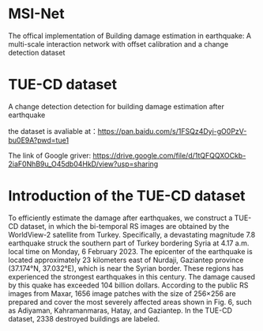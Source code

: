 # MSI-Net
The offical implementation of 
Building damage estimation in earthquake: A multi-scale interaction network with offset calibration and a change detection dataset


# TUE-CD dataset
A change detection detection for building damage estimation after earthquake

the dataset is avaliable at：https://pan.baidu.com/s/1FSQz4Dyi-gO0PzV-bu0E9A?pwd=tue1 

The link of Google griver: https://drive.google.com/file/d/1tQFQQXOCkb-2iaF0NhB9u_O45db04HkD/view?usp=sharing

# Introduction of the TUE-CD dataset
 To efficiently estimate the damage after earthquakes, we construct a TUE-CD dataset, in which the bi-temporal RS images are obtained by the WorldView-2 satellite from Turkey. Specifically, a devastating magnitude 7.8 earthquake struck the southern part of Turkey bordering Syria at 4.17 a.m. local time on Monday, 6 February 2023. The epicenter of the earthquake is located approximately 23 kilometers east of Nurdaji, Gaziantep province (37.174°N, 37.032°E), which is near the Syrian border. These regions has experienced the strongest earthquakes in this century. The damage caused by this quake has exceeded 104 billion dollars. According to the public RS images from Maxar, 1656 image patches with the size of 256×256 are prepared and cover the most severely affected areas shown in Fig. 6, such as Adiyaman, Kahramanmaras, Hatay, and Gaziantep. In the TUE-CD dataset, 2338 destroyed buildings are labeled.
 
